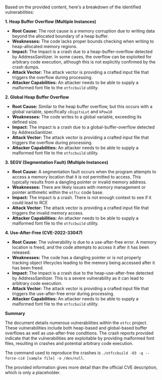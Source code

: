Based on the provided content, here's a breakdown of the identified vulnerabilities:

**1. Heap Buffer Overflow (Multiple Instances)**

*   **Root Cause:** The root cause is a memory corruption due to writing data beyond the allocated boundary of a heap buffer.
*   **Weaknesses:**  The code lacks proper bounds checking when writing to heap-allocated memory regions.
*   **Impact:** The impact is a crash due to a heap-buffer-overflow detected by AddressSanitizer. In some cases, the overflow can be exploited for arbitrary code execution, although this is not explicitly confirmed by the crash dumps.
*   **Attack Vector:**  The attack vector is providing a crafted input file that triggers the overflow during processing.
*   **Attacker Capabilities:** An attacker needs to be able to supply a malformed font file to the `otfccbuild` utility.

**2. Global Heap Buffer Overflow**

*   **Root Cause:** Similar to the heap buffer overflow, but this occurs with a global variable, specifically `cDigitsLut` and `kPow10`
*   **Weaknesses:**  The code writes to a global variable, exceeding its defined size.
*   **Impact:** The impact is a crash due to a global-buffer-overflow detected by AddressSanitizer.
*   **Attack Vector:** The attack vector is providing a crafted input file that triggers the overflow during processing.
*   **Attacker Capabilities:** An attacker needs to be able to supply a malformed font file to the `otfccbuild` utility.

**3. SEGV (Segmentation Fault) (Multiple Instances)**

*  **Root Cause:** A segmentation fault occurs when the program attempts to access a memory location that it is not permitted to access. This typically results from a dangling pointer or invalid memory address.
*  **Weaknesses:** There are likely issues with memory management or pointer arithmetic within the `otfcc` code base.
*  **Impact:** The impact is a crash. There is not enough context to see if it could lead to RCE
*  **Attack Vector:** The attack vector is providing a crafted input file that triggers the invalid memory access.
*  **Attacker Capabilities:** An attacker needs to be able to supply a malformed font file to the `otfccbuild` utility.

**4. Use-After-Free (CVE-2022-33047)**

*   **Root Cause:** The vulnerability is due to a use-after-free error. A memory location is freed, and the code attempts to access it after it has been released.
*   **Weaknesses:** The code has a dangling pointer or is not properly tracking object lifecycles leading to the memory being accessed after it has been freed.
*   **Impact:**  The impact is a crash due to the heap-use-after-free detected by AddressSanitizer. This is a severe vulnerability as it can lead to arbitrary code execution.
*   **Attack Vector:**  The attack vector is providing a crafted input file that triggers the use-after-free error during processing.
*   **Attacker Capabilities:** An attacker needs to be able to supply a malformed font file to the `otfccbuild` utility.

**Summary**

The document details numerous vulnerabilities within the `otfcc` project. These vulnerabilities include both heap-based and global-based buffer overflows as well as use-after-free conditions.  The crash reports provided indicate that the vulnerabilities are exploitable by providing malformed font files, resulting in crashes and potential arbitrary code execution.

The command used to reproduce the crashes is `./otfccbuild -O3 -q --force-cid [sample file] -o /dev/null`.

The provided information gives more detail than the official CVE description, which is only a placeholder.